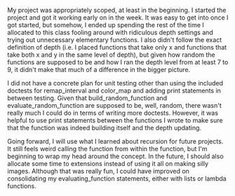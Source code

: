 My project was appropriately scoped, at least in the beginning. I started the project and got it working early on in the week. It was easy to get into once I got started, but somehow, I ended up spending the rest of the time I allocated to this class fooling around with ridiculous depth settings and trying out unnecessary elementary functions. I also didn't follow the exact definition of depth (i.e. I placed functions that take only x and functions that take both x and y in the same level of depth), but given how random the functions are supposed to be and how I ran the depth level from at least 7 to 9, it didn't make that much of a difference in the bigger picture.

I did not have a concrete plan for unit testing other than using the included doctests for remap_interval and color_map and adding print statements in between testing. Given that build_random_function and evaluate_random_function are supposed to be, well, random, there wasn't really much I could do in terms of writing more doctests. However, it was helpful to use print statements between the functions I wrote to make sure that the function was indeed building itself and the depth updating.

Going forward, I will use what I learned about recursion for future projects. It still feels weird calling the function from within the function, but I'm beginning to wrap my head around the concept. In the future, I should also allocate some time to extensions instead of using it all on making silly images. Although that was really fun, I could have improved on consolidating my evaluating_function statements, either with lists or lambda functions.

